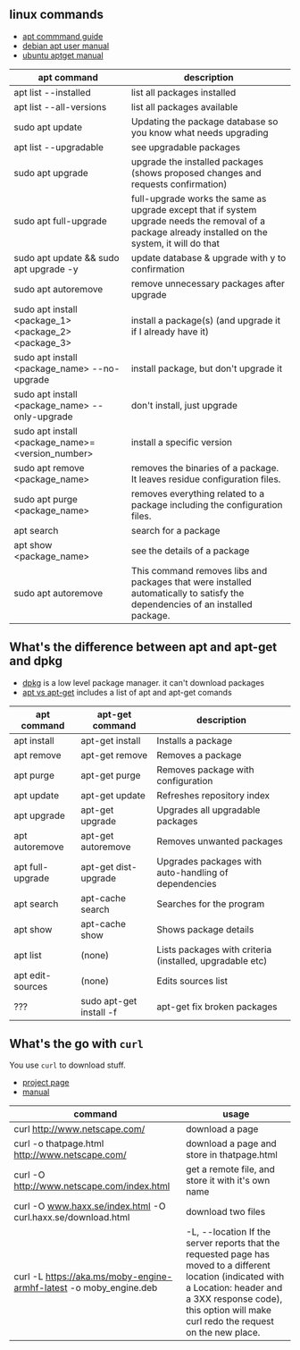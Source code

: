 ## linux commands
- [apt commmand guide](https://itsfoss.com/apt-command-guide/)
- [debian apt user manual](https://www.debian.org/doc/user-manuals#apt-howto)
- [ubuntu aptget manual](https://help.ubuntu.com/community/AptGet/Howto)

apt command | description
------------| -----------
apt list --installed | list all packages installed
apt list --all-versions | list all packages available
sudo apt update | Updating the package database so you know what needs upgrading
apt list --upgradable | see upgradable packages
sudo apt upgrade | upgrade the installed packages (shows proposed changes and requests confirmation)
sudo apt full-upgrade | full-upgrade works the same as upgrade except that if system upgrade needs the removal of a package already installed on the system, it will do that
sudo apt update && sudo apt upgrade -y | update database & upgrade with y to confirmation
sudo apt autoremove | remove unnecessary  packages after upgrade
sudo apt install <package_1> <package_2> <package_3> | install a package(s) (and upgrade it if I already have it)
sudo apt install <package_name> --no-upgrade | install package, but don't upgrade it 
sudo apt install <package_name> --only-upgrade | don't install, just upgrade
sudo apt install <package_name>=<version_number> | install a specific version
sudo apt remove <package_name> | removes the binaries of a package. It leaves residue configuration files.
sudo apt purge <package_name> | removes everything related to a package including the configuration files.
apt search <search term>  | search for a package
apt show <package_name> | see the details of a package
  sudo apt autoremove | This command removes libs and packages that were installed automatically to satisfy the dependencies of an installed package. 
  

## What's the difference between apt and apt-get and dpkg

- [dpkg](https://help.ubuntu.com/lts/serverguide/dpkg.html.en) is a low level package manager. it can't download packages
- [apt vs apt-get](https://itsfoss.com/apt-vs-apt-get-difference/)
includes a list of apt and apt-get comands

apt command | apt-get command | description
------------| --------------- | -----------
apt install | apt-get install	 | Installs a package
apt remove  | apt-get remove	 | Removes a package
apt purge   | apt-get purge	 | Removes package with configuration
apt update  | apt-get update	 | Refreshes repository index
apt upgrade | apt-get upgrade | 	Upgrades all upgradable packages
apt autoremove| apt-get autoremove	 | Removes unwanted packages
apt full-upgrade| 	apt-get dist-upgrade | 	Upgrades packages with auto-handling of dependencies
apt search	| apt-cache search | Searches for the program
apt show	| apt-cache show	| Shows package details
apt list | (none) |	Lists packages with criteria (installed, upgradable etc)
apt edit-sources | (none) |	Edits sources list
??? | sudo apt-get install -f | apt-get fix broken packages


## What's the go with ```curl```

You use ```curl``` to download stuff.
- [project page](https://github.com/curl/curl)
- [manual](https://curl.haxx.se/docs/manual.html)


command | usage
--- | ---
 curl http://www.netscape.com/ | download a page
 curl -o thatpage.html http://www.netscape.com/ | download a page and store in thatpage.html
 curl -O http://www.netscape.com/index.html | get a remote file, and store it with it's own name
   curl -O www.haxx.se/index.html -O curl.haxx.se/download.html | download two files
 curl -L https://aka.ms/moby-engine-armhf-latest -o moby_engine.deb | -L, --location If the server reports that the requested page has moved to a different location (indicated with a Location: header and a 3XX response code), this option will make curl redo the request on the new place.   


```
